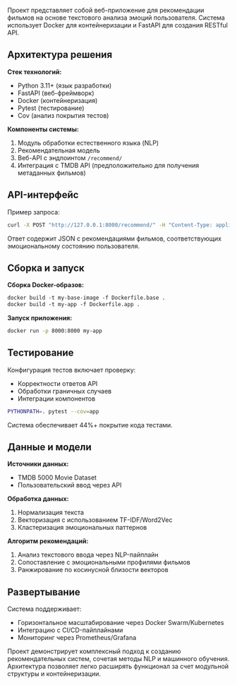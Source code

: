 Проект представляет собой веб-приложение для рекомендации фильмов на основе текстового анализа эмоций пользователя. Система использует Docker для контейнеризации и FastAPI для создания RESTful API.

## Архитектура решения
**Стек технологий:**
- Python 3.11+ (язык разработки)
- FastAPI (веб-фреймворк)
- Docker (контейнеризация)
- Pytest (тестирование)
- Cov (анализ покрытия тестов)

**Компоненты системы:**
1. Модуль обработки естественного языка (NLP)
2. Рекомендательная модель
3. Веб-API с эндпоинтом `/recommend/`
4. Интеграция с TMDB API (предположительно для получения метаданных фильмов)

## API-интерфейс
Пример запроса:
```bash
curl -X POST "http://127.0.0.1:8000/recommend/" -H "Content-Type: application/json" -d '{"text": "Я чувствую радость и любовь!"}'
```
Ответ содержит JSON с рекомендациями фильмов, соответствующих эмоциональному состоянию пользователя.

## Сборка и запуск
**Сборка Docker-образов:**
```dockerfile
docker build -t my-base-image -f Dockerfile.base .
docker build -t my-app -f Dockerfile.app .
```

**Запуск приложения:**
```bash
docker run -p 8000:8000 my-app
```

## Тестирование
Конфигурация тестов включает проверку:
- Корректности ответов API
- Обработки граничных случаев
- Интеграции компонентов

```bash
PYTHONPATH=. pytest --cov=app
```
Система обеспечивает 44%+ покрытие кода тестами.

## Данные и модели
**Источники данных:**
- TMDB 5000 Movie Dataset 
- Пользовательский ввод через API

**Обработка данных:**
1. Нормализация текста
2. Векторизация с использованием TF-IDF/Word2Vec
3. Кластеризация эмоциональных паттернов

**Алгоритм рекомендаций:**
1. Анализ текстового ввода через NLP-пайплайн
2. Сопоставление с эмоциональными профилями фильмов
3. Ранжирование по косинусной близости векторов

## Развертывание
Система поддерживает:
- Горизонтальное масштабирование через Docker Swarm/Kubernetes
- Интеграцию с CI/CD-пайплайнами
- Мониторинг через Prometheus/Grafana

Проект демонстрирует комплексный подход к созданию рекомендательных систем, сочетая методы NLP и машинного обучения. Архитектура позволяет легко расширять функционал за счет модульной структуры и контейнеризации.
